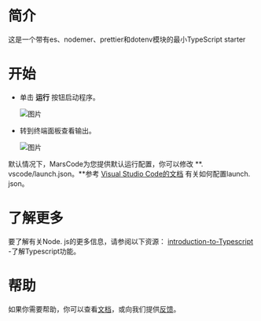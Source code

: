 # 简介
这是一个带有es、nodemer、prettier和dotenv模块的最小TypeScript starter
# 开始
- 单击 **运行** 按钮启动程序。

   ![图片](../../images/native_typescript/run.jpeg)

- 转到终端面板查看输出。

   ![图片](../../images/native_typescript/terminal.jpeg)

默认情况下，MarsCode为您提供默认运行配置，你可以修改
**. vscode/launch.json。**参考 [Visual Studio Code的文档](https://code.visualstudio.com/docs/editor/debugging) 有关如何配置launch. json。
# 了解更多
要了解有关Node. js的更多信息，请参阅以下资源：
[introduction-to-Typescript](https://www.typescriptlang.org/) -了解Typescript功能。
# 帮助
如果你需要帮助，你可以查看[文档](https://docs.marscode.cn/)，或向我们提供[反馈](https://juejin.cn/pin/club/7359094304150650889?utm_source=doc&utm_medium=marscode)。


